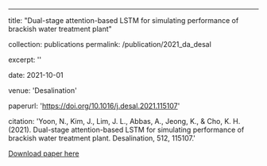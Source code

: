 ---
title: "Dual-stage attention-based LSTM for simulating performance of brackish water treatment plant"

collection: publications
permalink: /publication/2021_da_desal

excerpt: ''

date: 2021-10-01

venue: 'Desalination'

paperurl: 'https://doi.org/10.1016/j.desal.2021.115107'

citation: 'Yoon, N., Kim, J., Lim, J. L., Abbas, A., Jeong, K., & Cho, K. H. (2021). 
    Dual-stage attention-based LSTM for simulating performance of brackish water treatment plant. 
    Desalination, 512, 115107.'


[Download paper here](https://doi.org/10.1016/j.desal.2021.115107)